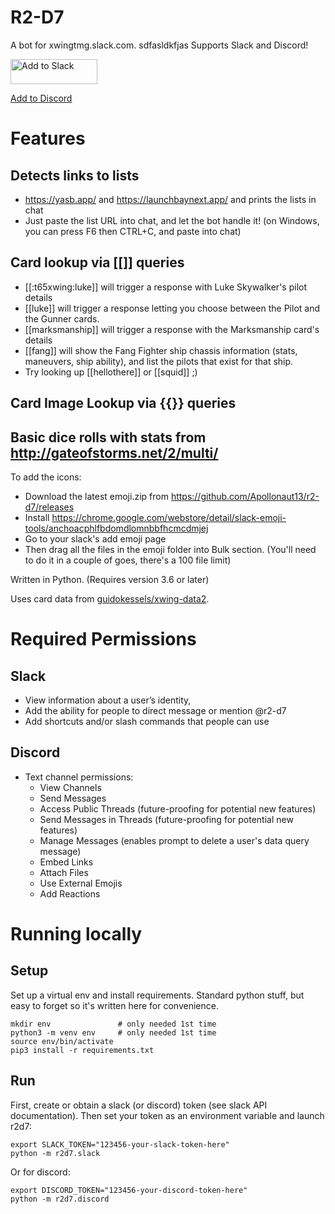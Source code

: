 # R2-D7
A bot for xwingtmg.slack.com.
sdfasldkfjas
Supports Slack and Discord!

<a href="https://slack.com/oauth/authorize?client_id=22172116449.94722582676&scope=bot"><img alt="Add to Slack" height="40" width="139" src="https://platform.slack-edge.com/img/add_to_slack.png" srcset="https://platform.slack-edge.com/img/add_to_slack.png 1x, https://platform.slack-edge.com/img/add_to_slack@2x.png 2x" /></a>

<a href="https://discord.com/api/oauth2/authorize?client_id=569554290331353088&permissions=274878295104&scope=bot%20applications.commands">Add to Discord</a>

# Features
## Detects links to lists 
-  <https://yasb.app/> and <https://launchbaynext.app/> and prints the lists in chat
- Just paste the list URL into chat, and let the bot handle it! (on Windows, you can press F6 then CTRL+C, and paste into chat)
## Card lookup via [[]] queries
  - [[:t65xwing:luke]] will trigger a response with Luke Skywalker's pilot details
  - [[luke]] will trigger a response letting you choose between the Pilot and the Gunner cards.
  - [[marksmanship]] will trigger a response with the Marksmanship card's details
  - [[fang]] will show the Fang Fighter ship chassis information (stats, maneuvers, ship ability), and list the pilots that exist for that ship.
  - Try looking up [[hellothere]] or [[squid]] ;)
## Card Image Lookup via {{}} queries
## Basic dice rolls with stats from http://gateofstorms.net/2/multi/

To add the icons:
- Download the latest emoji.zip from https://github.com/Apollonaut13/r2-d7/releases
- Install https://chrome.google.com/webstore/detail/slack-emoji-tools/anchoacphlfbdomdlomnbbfhcmcdmjej
- Go to your slack's add emoji page
- Then drag all the files in the emoji folder into Bulk section. (You'll need to do it in a couple of goes, there's a 100 file limit)

Written in Python. (Requires version 3.6 or later)

Uses card data from <a href="https://github.com/guidokessels/xwing-data2">guidokessels/xwing-data2</a>.

# Required Permissions
## Slack
- View information about a user’s identity,
- Add the ability for people to direct message or mention @r2-d7
- Add shortcuts and/or slash commands that people can use

## Discord
- Text channel permissions:
  - View Channels
  - Send Messages
  - Access Public Threads (future-proofing for potential new features)
  - Send Messages in Threads (future-proofing for potential new features)
  - Manage Messages (enables prompt to delete a user's data query message)
  - Embed Links
  - Attach Files
  - Use External Emojis
  - Add Reactions

# Running locally
## Setup
Set up a virtual env and install requirements. Standard python stuff, but
easy to forget so it's written here for convenience.
```
mkdir env               # only needed 1st time
python3 -m venv env     # only needed 1st time
source env/bin/activate
pip3 install -r requirements.txt
```

## Run
First, create or obtain a slack (or discord) token (see slack API documentation).
Then set your token as an environment variable and launch r2d7:
```
export SLACK_TOKEN="123456-your-slack-token-here"
python -m r2d7.slack
```
Or for discord:
```
export DISCORD_TOKEN="123456-your-discord-token-here"
python -m r2d7.discord
```

